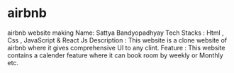 # airbnb
airbnb website making
Name: Sattya Bandyopadhyay
Tech Stacks : Html , Css , JavaScript & React Js
Description : This website is a clone website of airbnb where it gives comprehensive UI to any clint.
Feature : This website contains a calender feature where it can book room by weekly or Monthly etc.
